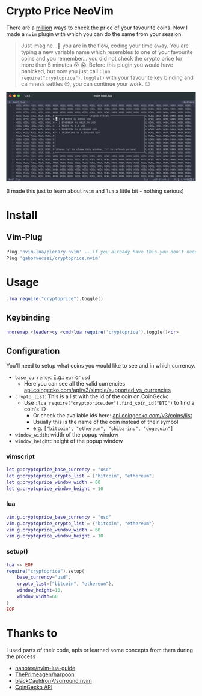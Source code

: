 # Crypto Price NeoVim

There are a [million](https://upload.wikimedia.org/wikipedia/en/1/16/Drevil_million_dollars.jpg) ways to check the price of your favourite coins. Now I made a `nvim` plugin with which you can do the
same from your session.

> Just imagine...:thinking: you are in the flow, coding your time away. You are typing a new variable name
which resembles to one of your favourite coins and you remember... you did not check the crypto price for more than 
5 minutes :open_mouth: :scream:. Before this plugin you would have panicked, but now you just call `:lua require("cryptoprice").toggle()`
with your favourite key binding and calmness settles :heart_eyes:, you can continue your work. :relieved:

![CryptoPrice](art/cryptoprice.png)

(I made this just to learn about `nvim` and `lua` a little bit - nothing serious)

# Install

## Vim-Plug

```lua
Plug 'nvim-lua/plenary.nvim' -- if you already have this you don't need to include it
Plug 'gaborvecsei/cryptoprice.nvim'
```

# Usage

```lua
:lua require("cryptoprice").toggle()
```

## Keybinding

```lua
nnoremap <leader>cy <cmd>lua require('cryptoprice').toggle()<cr>
```

## Configuration

You'll need to setup what coins you would like to see and in which currency.

- `base_currency`: E.g.: `eur` or `usd`
    - Here you can see all the valid currencies [api.coingecko.com/api/v3/simple/supported_vs_currencies](https://api.coingecko.com/api/v3/simple/supported_vs_currencies)
- `crypto_list`: This is a list with the id of the coin on CoinGecko
    - Use `:lua require("cryptoprice.dev").find_coin_id("BTC")` to find a coin's ID
        - Or check the available ids here: [api.coingecko.com/v3/coins/list](https://api.coingecko.com/api/v3/coins/list)
        - Usually this is the name of the coin instead of their symbol
        - e.g. `["bitcoin", "ethereum", "shiba-inu", "dogecoin"]`
- `window_width`: width of the popup window
- `window_height`: height of the popup window

### vimscript

```lua
let g:cryptoprice_base_currency = "usd"
let g:cryptoprice_crypto_list = ["bitcoin", "ethereum"]
let g:cryptoprice_window_width = 60
let g:cryptoprice_window_height = 10
```

### lua

```lua
vim.g.cryptoprice_base_currency = "usd"
vim.g.cryptoprice_crypto_list = {"bitcoin", "ethereum"} 
vim.g.cryptoprice_window_width = 60
vim.g.cryptoprice_window_height = 10
```

### setup()

```lua
lua << EOF
require("cryptoprice").setup{
    base_currency="usd",
    crypto_list={"bitcoin", "ethereum"},
    window_height=10,
    window_width=60
}
EOF
```

# Thanks to

I used parts of their code, apis or learned some concepts from them during the process

- [nanotee/nvim-lua-guide](https://github.com/nanotee/nvim-lua-guide)
- [ThePrimeagen/harpoon](https://github.com/ThePrimeagen/harpoon)
- [blackCauldron7/surround.nvim](https://github.com/blackCauldron7/surround.nvim)
- [CoinGecko API](https://www.coingecko.com/en/api)


